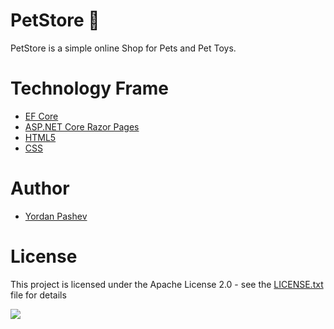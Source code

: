# PetStore :dog:
PetStore is a simple online Shop for Pets and Pet Toys.

# Technology Frame
- [EF Core](https://github.com/dotnet/efcore)
- [ASP.NET Core Razor Pages](https://github.com/dotnet/aspnetcore)
- [HTML5](https://github.com/dotnet/aspnetcore)
- [CSS](https://github.com/css)

# Author
- [Yordan Pashev](https://github.com/YordanPashev)

# License
This project is licensed under the Apache License 2.0 - see the [LICENSE.txt](https://github.com/YordanPashev/PetStore/blob/main/LICENSE) file for details




![](https://img.shields.io/static/v1?label=Status&message=In%20Progress&color=red&style=plastic&logo=visual-studio)
